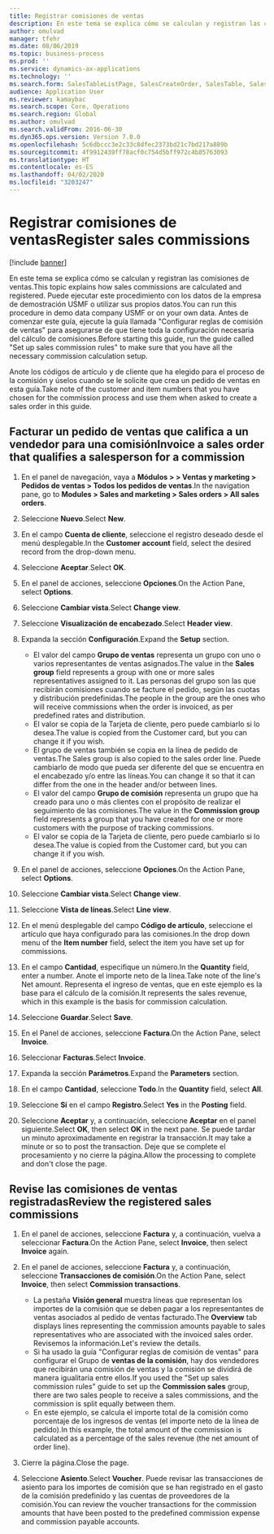 ```yaml
---
title: Registrar comisiones de ventas
description: En este tema se explica cómo se calculan y registran las comisiones de ventas.
author: omulvad
manager: tfehr
ms.date: 08/06/2019
ms.topic: business-process
ms.prod: ''
ms.service: dynamics-ax-applications
ms.technology: ''
ms.search.form: SalesTableListPage, SalesCreateOrder, SalesTable, SalesEditLines,  CustInvoiceJournal, CommissionTrans, LedgerTransVoucher
audience: Application User
ms.reviewer: kamaybac
ms.search.scope: Core, Operations
ms.search.region: Global
ms.author: omulvad
ms.search.validFrom: 2016-06-30
ms.dyn365.ops.version: Version 7.0.0
ms.openlocfilehash: 5c6dbccc3e2c33c8dfec2373bd21c7bd217a889b
ms.sourcegitcommit: 4f9912439ff78acf0c754d5bff972c4b85763093
ms.translationtype: HT
ms.contentlocale: es-ES
ms.lasthandoff: 04/02/2020
ms.locfileid: "3203247"
---
```

# <a name="register-sales-commissions"></a><span data-ttu-id="f6dec-103">Registrar comisiones de ventas</span><span class="sxs-lookup"><span data-stu-id="f6dec-103">Register sales commissions</span></span>

[!include [banner](../../includes/banner.md)]

<span data-ttu-id="f6dec-104">En este tema se explica cómo se calculan y registran las comisiones de ventas.</span><span class="sxs-lookup"><span data-stu-id="f6dec-104">This topic explains how sales commissions are calculated and registered.</span></span> <span data-ttu-id="f6dec-105">Puede ejecutar este procedimiento con los datos de la empresa de demostración USMF o utilizar sus propios datos.</span><span class="sxs-lookup"><span data-stu-id="f6dec-105">You can run this procedure in demo data company USMF or on your own data.</span></span> <span data-ttu-id="f6dec-106">Antes de comenzar este guía, ejecute la guía llamada "Configurar reglas de comisión de ventas" para asegurarse de que tiene toda la configuración necesaria del cálculo de comisiones.</span><span class="sxs-lookup"><span data-stu-id="f6dec-106">Before starting this guide, run the guide called "Set up sales commission rules" to make sure that you have all the necessary commission calculation setup.</span></span>

<span data-ttu-id="f6dec-107">Anote los códigos de artículo y de cliente que ha elegido para el proceso de la comisión y úselos cuando se le solicite que crea un pedido de ventas en esta guía.</span><span class="sxs-lookup"><span data-stu-id="f6dec-107">Take note of the customer and item numbers that you have chosen for the commission process and use them when asked to create a sales order in this guide.</span></span>


## <a name="invoice-a-sales-order-that-qualifies-a-salesperson-for-a-commission"></a><span data-ttu-id="f6dec-108">Facturar un pedido de ventas que califica a un vendedor para una comisión</span><span class="sxs-lookup"><span data-stu-id="f6dec-108">Invoice a sales order that qualifies a salesperson for a commission</span></span>
1. <span data-ttu-id="f6dec-109">En el panel de navegación, vaya a **Módulos > > Ventas y marketing > Pedidos de ventas > Todos los pedidos de ventas**.</span><span class="sxs-lookup"><span data-stu-id="f6dec-109">In the navigation pane, go to **Modules > Sales and marketing > Sales orders > All sales orders**.</span></span>
2. <span data-ttu-id="f6dec-110">Seleccione **Nuevo**.</span><span class="sxs-lookup"><span data-stu-id="f6dec-110">Select **New**.</span></span>
3. <span data-ttu-id="f6dec-111">En el campo **Cuenta de cliente**, seleccione el registro deseado desde el menú desplegable.</span><span class="sxs-lookup"><span data-stu-id="f6dec-111">In the **Customer account** field, select the desired record from the drop-down menu.</span></span>
4. <span data-ttu-id="f6dec-112">Seleccione **Aceptar**.</span><span class="sxs-lookup"><span data-stu-id="f6dec-112">Select **OK**.</span></span>
5. <span data-ttu-id="f6dec-113">En el panel de acciones, seleccione **Opciones**.</span><span class="sxs-lookup"><span data-stu-id="f6dec-113">On the Action Pane, select **Options**.</span></span>
6. <span data-ttu-id="f6dec-114">Seleccione **Cambiar vista**.</span><span class="sxs-lookup"><span data-stu-id="f6dec-114">Select **Change view**.</span></span>
7. <span data-ttu-id="f6dec-115">Seleccione **Visualización de encabezado**.</span><span class="sxs-lookup"><span data-stu-id="f6dec-115">Select **Header view**.</span></span>
8. <span data-ttu-id="f6dec-116">Expanda la sección **Configuración**.</span><span class="sxs-lookup"><span data-stu-id="f6dec-116">Expand the **Setup** section.</span></span>

    - <span data-ttu-id="f6dec-117">El valor del campo **Grupo de ventas** representa un grupo con uno o varios representantes de ventas asignados.</span><span class="sxs-lookup"><span data-stu-id="f6dec-117">The value in the **Sales group** field represents a group with one or more sales representatives assigned to it.</span></span> <span data-ttu-id="f6dec-118">Las personas del grupo son las que recibirán comisiones cuando se facture el pedido, según las cuotas y distribución predefinidas.</span><span class="sxs-lookup"><span data-stu-id="f6dec-118">The people in the group are the ones who will receive commissions when the order is invoiced, as per predefined rates and distribution.</span></span>   
    - <span data-ttu-id="f6dec-119">El valor se copia de la Tarjeta de cliente, pero puede cambiarlo si lo desea.</span><span class="sxs-lookup"><span data-stu-id="f6dec-119">The value is copied from the Customer card, but you can change it if you wish.</span></span>  
    - <span data-ttu-id="f6dec-120">El grupo de ventas también se copia en la línea de pedido de ventas.</span><span class="sxs-lookup"><span data-stu-id="f6dec-120">The Sales group is also copied to the sales order line.</span></span> <span data-ttu-id="f6dec-121">Puede cambiarlo de modo que pueda ser diferente del que se encuentra en el encabezado y/o entre las líneas.</span><span class="sxs-lookup"><span data-stu-id="f6dec-121">You can change it so that it can differ from the one in the header and/or between lines.</span></span>  
    - <span data-ttu-id="f6dec-122">El valor del campo **Grupo de comisión** representa un grupo que ha creado para uno o más clientes con el propósito de realizar el seguimiento de las comisiones.</span><span class="sxs-lookup"><span data-stu-id="f6dec-122">The value in the **Commission group** field represents a group that you have created for one or more customers with the purpose of tracking commissions.</span></span>   
    - <span data-ttu-id="f6dec-123">El valor se copia de la Tarjeta de cliente, pero puede cambiarlo si lo desea.</span><span class="sxs-lookup"><span data-stu-id="f6dec-123">The value is copied from the Customer card, but you can change it if you wish.</span></span>   

9. <span data-ttu-id="f6dec-124">En el panel de acciones, seleccione **Opciones**.</span><span class="sxs-lookup"><span data-stu-id="f6dec-124">On the Action Pane, select **Options**.</span></span>
10. <span data-ttu-id="f6dec-125">Seleccione **Cambiar vista**.</span><span class="sxs-lookup"><span data-stu-id="f6dec-125">Select **Change view**.</span></span>
11. <span data-ttu-id="f6dec-126">Seleccione **Vista de líneas**.</span><span class="sxs-lookup"><span data-stu-id="f6dec-126">Select **Line view**.</span></span>
12. <span data-ttu-id="f6dec-127">En el menú desplegable del campo **Código de artículo**, seleccione el artículo que haya configurado para las comisiones.</span><span class="sxs-lookup"><span data-stu-id="f6dec-127">In the drop down menu of the **Item number** field, select the item you have set up for commissions.</span></span> 
13. <span data-ttu-id="f6dec-128">En el campo **Cantidad**, especifique un número.</span><span class="sxs-lookup"><span data-stu-id="f6dec-128">In the **Quantity** field, enter a number.</span></span> <span data-ttu-id="f6dec-129">Anote el importe neto de la línea.</span><span class="sxs-lookup"><span data-stu-id="f6dec-129">Take note of the line's Net amount.</span></span> <span data-ttu-id="f6dec-130">Representa el ingreso de ventas, que en este ejemplo es la base para el cálculo de la comisión.</span><span class="sxs-lookup"><span data-stu-id="f6dec-130">It represents the sales revenue, which in this example is the basis for commission calculation.</span></span>  
14. <span data-ttu-id="f6dec-131">Seleccione **Guardar**.</span><span class="sxs-lookup"><span data-stu-id="f6dec-131">Select **Save**.</span></span>
15. <span data-ttu-id="f6dec-132">En el Panel de acciones, seleccione **Factura**.</span><span class="sxs-lookup"><span data-stu-id="f6dec-132">On the Action Pane, select **Invoice**.</span></span>
16. <span data-ttu-id="f6dec-133">Seleccionar **Facturas**.</span><span class="sxs-lookup"><span data-stu-id="f6dec-133">Select **Invoice**.</span></span>
17. <span data-ttu-id="f6dec-134">Expanda la sección **Parámetros**.</span><span class="sxs-lookup"><span data-stu-id="f6dec-134">Expand the **Parameters** section.</span></span>
18. <span data-ttu-id="f6dec-135">En el campo **Cantidad**, seleccione **Todo**.</span><span class="sxs-lookup"><span data-stu-id="f6dec-135">In the **Quantity** field, select **All**.</span></span>
19. <span data-ttu-id="f6dec-136">Seleccione **Sí** en el campo **Registro**.</span><span class="sxs-lookup"><span data-stu-id="f6dec-136">Select **Yes** in the **Posting** field.</span></span>
20. <span data-ttu-id="f6dec-137">Seleccione **Aceptar** y, a continuación, seleccione **Aceptar** en el panel siguiente.</span><span class="sxs-lookup"><span data-stu-id="f6dec-137">Select **OK**, then select **OK** in the next pane.</span></span> <span data-ttu-id="f6dec-138">Se puede tardar un minuto aproximadamente en registrar la transacción.</span><span class="sxs-lookup"><span data-stu-id="f6dec-138">It may take a minute or so to post the transaction.</span></span> <span data-ttu-id="f6dec-139">Deje que se complete el procesamiento y no cierre la página.</span><span class="sxs-lookup"><span data-stu-id="f6dec-139">Allow the processing to complete and don't close the page.</span></span>  

## <a name="review-the-registered-sales-commissions"></a><span data-ttu-id="f6dec-140">Revise las comisiones de ventas registradas</span><span class="sxs-lookup"><span data-stu-id="f6dec-140">Review the registered sales commissions</span></span>
1. <span data-ttu-id="f6dec-141">En el panel de acciones, seleccione **Factura** y, a continuación, vuelva a seleccionar **Factura**.</span><span class="sxs-lookup"><span data-stu-id="f6dec-141">On the Action Pane, select **Invoice**, then select **Invoice** again.</span></span>
2. <span data-ttu-id="f6dec-142">En el panel de acciones, seleccione **Factura** y, a continuación, seleccione **Transacciones de comisión**.</span><span class="sxs-lookup"><span data-stu-id="f6dec-142">On the Action Pane, select **Invoice**, then select **Commission transactions**.</span></span>

    - <span data-ttu-id="f6dec-143">La pestaña **Visión general** muestra líneas que representan los importes de la comisión que se deben pagar a los representantes de ventas asociados al pedido de ventas facturado.</span><span class="sxs-lookup"><span data-stu-id="f6dec-143">The **Overview** tab displays lines representing the commission amounts payable to sales representatives who are associated with the invoiced sales order.</span></span> <span data-ttu-id="f6dec-144">Revisemos la información.</span><span class="sxs-lookup"><span data-stu-id="f6dec-144">Let's review the details.</span></span>  
    - <span data-ttu-id="f6dec-145">Si ha usado la guía "Configurar reglas de comisión de ventas" para configurar el Grupo de **ventas de la comisión**, hay dos vendedores que recibirán una comisión de ventas y la comisión se dividirá de manera igualitaria entre ellos.</span><span class="sxs-lookup"><span data-stu-id="f6dec-145">If you used the "Set up sales commission rules" guide to set up the **Commission sales** group, there are two sales people to receive a sales commissions, and the commission is split equally between them.</span></span>  
    - <span data-ttu-id="f6dec-146">En este ejemplo, se calcula el importe total de la comisión como porcentaje de los ingresos de ventas (el importe neto de la línea de pedido).</span><span class="sxs-lookup"><span data-stu-id="f6dec-146">In this example, the total amount of the commission is calculated as a percentage of the sales revenue (the net amount of order line).</span></span>  
3. <span data-ttu-id="f6dec-147">Cierre la página.</span><span class="sxs-lookup"><span data-stu-id="f6dec-147">Close the page.</span></span>
4. <span data-ttu-id="f6dec-148">Seleccione **Asiento**.</span><span class="sxs-lookup"><span data-stu-id="f6dec-148">Select **Voucher**.</span></span> <span data-ttu-id="f6dec-149">Puede revisar las transacciones de asiento para los importes de comisión que se han registrado en el gasto de la comisión predefinido y las cuentas de proveedores de la comisión.</span><span class="sxs-lookup"><span data-stu-id="f6dec-149">You can review the voucher transactions for the commission amounts that have been posted to the predefined commission expense and commission payable accounts.</span></span>  

